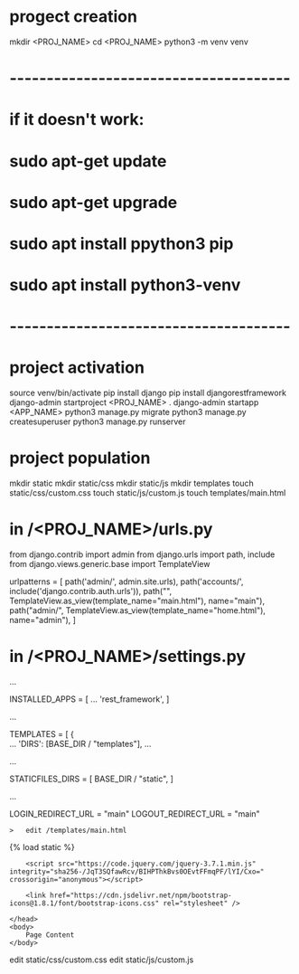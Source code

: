 

#   progect creation

mkdir <PROJ_NAME>
cd <PROJ_NAME>
python3 -m venv venv

#   --------------------------------------
#       if it doesn't work:
#           sudo apt-get update
#           sudo apt-get upgrade
#           sudo apt install ppython3 pip
#           sudo apt install python3-venv
#   --------------------------------------

#   project activation

source venv/bin/activate
pip install django
pip install djangorestframework
django-admin startproject <PROJ_NAME> .
django-admin startapp <APP_NAME>
python3 manage.py migrate
python3 manage.py createsuperuser
python3 manage.py runserver

#   project population

mkdir static
mkdir static/css
mkdir static/js
mkdir templates
touch static/css/custom.css
touch static/js/custom.js
touch templates/main.html

#   in /<PROJ_NAME>/urls.py

from django.contrib import admin
from django.urls import path, include
from django.views.generic.base import TemplateView

urlpatterns = [
    path('admin/', admin.site.urls),
    path('accounts/', include('django.contrib.auth.urls')),
    path("", TemplateView.as_view(template_name="main.html"), name="main"),
    path("admin/", TemplateView.as_view(template_name="home.html"), name="admin"),
]


#   in /<PROJ_NAME>/settings.py

...

INSTALLED_APPS = [
    ...
    'rest_framework',
]

...

TEMPLATES = [
    {   
        ...
        'DIRS': [BASE_DIR / "templates"],
        ...

...

STATICFILES_DIRS = [
    BASE_DIR / "static",
]

...

LOGIN_REDIRECT_URL = "main"
LOGOUT_REDIRECT_URL = "main"

    >   edit /templates/main.html

{% load static %}
<!DOCTYPE HTML>
<html>
    <head>
        <title>Page Title</title>
        <link rel="stylesheet" href="{% static 'css/custom.css'%}" />

        <script src="https://code.jquery.com/jquery-3.7.1.min.js" integrity="sha256-/JqT3SQfawRcv/BIHPThkBvs0OEvtFFmqPF/lYI/Cxo=" crossorigin="anonymous"></script>
        
        <link href="https://cdn.jsdelivr.net/npm/bootstrap-icons@1.8.1/font/bootstrap-icons.css" rel="stylesheet" />
        
    </head>
    <body>
        Page Content
    </body>
</html>

<script src="{% static 'js/custom.js'%}"></script>


edit static/css/custom.css
edit static/js/custom.js

